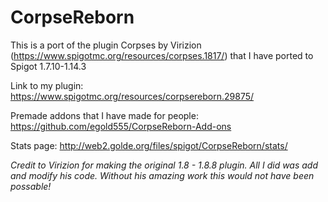 # CorpseReborn
This is a port of the plugin Corpses by Virizion (https://www.spigotmc.org/resources/corpses.1817/) that I have ported to Spigot 1.7.10-1.14.3

Link to my plugin: https://www.spigotmc.org/resources/corpsereborn.29875/

Premade addons that I have made for people: https://github.com/egold555/CorpseReborn-Add-ons

Stats page: http://web2.golde.org/files/spigot/CorpseReborn/stats/

*Credit to Virizion for making the original 1.8 - 1.8.8 plugin. All I did was add and modify his code. Without his amazing work this would not have been possable!*
